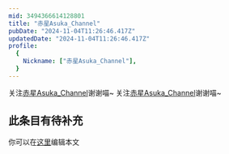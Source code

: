 ```yaml
---
mid: 3494366614128801
title: "赤星Asuka_Channel"
pubDate: "2024-11-04T11:26:46.417Z"
updatedDate: "2024-11-04T11:26:46.417Z"
profile:
  {
    Nickname: ["赤星Asuka_Channel"],
  }
---
```


关注[赤星Asuka_Channel](https://space.bilibili.com/3494366614128801)谢谢喵~ 关注[赤星Asuka_Channel](https://space.bilibili.com/3494366614128801)谢谢喵~

## 此条目有待补充
你可以在[这里](https://github.com/Yuhanawa/VTuber.ICU-Content/edit/master/v/赤星Asuka_Channel/index.md)编辑本文
